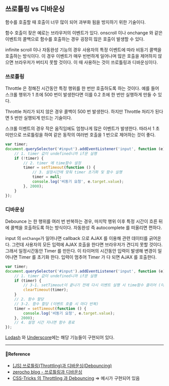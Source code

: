 ## 쓰로틀링 vs 디바운싱

함수를 호출할 때 호출이 너무 많이 되어 과부화 됨을 방지하기 위한 기술이다.

함수 호출이 잦은 예로는 브라우저의 이벤트가 있다. onscroll 이나 onchange 와 같은 이벤트의 콜백으로 함수를 호출하는 경우 굉장히 많은 호출이 발생할 수 있다.

infinite scroll 이나 자동완성 기능의 경우 사용자의 특정 이벤트에 따라 비동기 콜백을 호출하는 방식이다. 이 경우 이벤트가 매우 빈번하게 일어나며 많은 호출을 제어하지 않으면 브라우저가 버티지 못할 것이다. 이 때 사용하는 것이 쓰로틀링과 디바운싱이다.

### 쓰로틀링

Throttle 은 정해진 시간동안 특정 행위를 한 번만 호출하도록 하는 것이다. 예를 들어 스크롤 행위가 1 초에 500 번이 발생한다면 이를 0.2 초에 한 번만 실행하게 만들 수 있다. 

Throttle 처리가 되지 않은 경우 콜백이 500 번 발생한다. 하지만 Throttle 처리가 된다면 5 번만 실행되게 만드는 기술이다.

스크롤 이벤트의 경우 작은 움직임에도 엄청나게 많은 이벤트가 발생한다. 따라서 1 초 미만으로 쓰로틀링을 하여 같은 동작의 여러번 호출을 1 번으로 제어하는 것이 좋다.

```js
var timer;
document.querySelector('#input').addEventListener('input', function (e) {
    // 1. timer 값이 undefined니까 if문 실행
    if (!timer) {
        // 2. timer 에 time함수 설정
        timer = setTimeout(function () {
            // 3. 설정시간에 맞춰 timer 초기화 및 함수 실행
            timer = null;
            console.log('비동기 요청', e.target.value);
        }, 2000);
    }
});
```

### 디바운싱

Debounce 는 한 행위를 여러 번 반복하는 경우, 마지막 행위 이후 특정 시간이 흐른 뒤에 콜백을 호출하도록 하는 방식이다. 자동완성 즉 autocomplete 를 떠올리면 편하다.

input 의 `onChange`가 일어나면 callback 으로 AJAX 를 이용해 관련 데이터를 긁어온다. 그런데 사용자의 모든 입력에 AJAX 호출을 한다면 브라우저가 견디지 못할 것이다. 
그래서 일정시간동안 Timer 를 만든다. 이 타이머의 시간동안 입력이 발생해 변경이 일어나면 Timer 를 초기화 한다. 
입력이 멈추어 Timer 가 다 되면 AJAX 를 호출한다.

```js
var timer;
document.querySelector('#input').addEventListener('input', function (e) {
    // 1. timer 값이 undefined니까 if문 실행
    if (timer) {
        // 3-1. setTimeout이 끝나기 전에 다시 이벤트 실행 시 time함수 클리어 (이벤트 호출 시 마다 반복)
        clearTimeout(timer);
    }
    // 2. 함수 할당
    // 3-2. 함수 할당 (이벤트 호출 시 마다 반복)
    timer = setTimeout(function () {
        console.log('비동기 요청', e.target.value);
    }, 2000);
    // 4. 설정 시간 지나면 함수 종료
});
```

[Lodash](https://lodash.com/) 와 [Underscore](https://underscorejs.org/)에는 해당 기능들이 구현되어 있다.

---

#### 🙏Reference

- [[JS] 쓰로틀링(Throttling)과 디바운싱(Debouncing)](https://jm-web.tistory.com/33)
- [zerocho blog - 쓰로틀링과 디바운싱](https://www.zerocho.com/category/JavaScript/post/59a8e9cb15ac0000182794fa)
- [CSS-Tricks 의 Throttling 과 Debouncing](https://css-tricks.com/debouncing-throttling-explained-examples/) => 예시가 구현되어 있음
